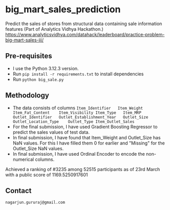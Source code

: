 # big_mart_sales_prediction
Predict the sales of stores from structural data containing sale information features (Part of Analytics Vidhya Hackathon.) https://www.analyticsvidhya.com/datahack/leaderboard/practice-problem-big-mart-sales-iii/

## Pre-requisites
- I use the Python 3.12.3 version.
- Run ```pip install -r requirements.txt``` to install dependencies
- Run ```python big_sale.py```

## Methodology
- The data consists of columns ```Item_Identifier	Item_Weight	Item_Fat_Content	Item_Visibility	Item_Type	Item_MRP	Outlet_Identifier	Outlet_Establishment_Year	Outlet_Size	Outlet_Location_Type	Outlet_Type	Item_Outlet_Sales```
- For the final submission, I have used Gradient Boosting Regressor to predict the sales values of test data.
- In final submission, I have found that Item_Weight and Outlet_Size has NaN values. For this I have filled them 0 for earlier and "Missing" for the Outlet_Size NaN values.
- In final submission, I have used Ordinal Encoder to encode the non-numerical columns.

Achieved a ranking of #3235 among 52515 participants as of 23rd March with a public score of 1169.5250917601

## Contact
```nagarjun.gururaj@gmail.com```
